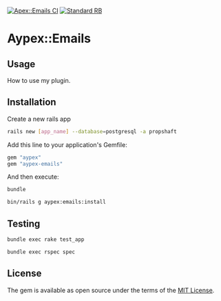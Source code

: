 [![Apex::Emails CI](https://github.com/aypex-io/aypex-emails/actions/workflows/ci.yml/badge.svg)](https://github.com/aypex-io/aypex-emails/actions/workflows/ci.yml)
[![Standard RB](https://github.com/aypex-io/aypex-emails/actions/workflows/standard_rb_core.yml/badge.svg)](https://github.com/aypex-io/aypex-emails/actions/workflows/standard_rb_core.yml)

# Aypex::Emails

## Usage
How to use my plugin.

## Installation

Create a new rails app
```bash
rails new [app_name] --database=postgresql -a propshaft
```

Add this line to your application's Gemfile:

```ruby
gem "aypex"
gem "aypex-emails"
```

And then execute:
```bash
bundle
```

```bash
bin/rails g aypex:emails:install
```

## Testing

```bash
bundle exec rake test_app
```

```bash
bundle exec rspec spec
```

## License
The gem is available as open source under the terms of the [MIT License](https://github.com/aypex-io/aypex-emails/blob/main/MIT-LICENSE).
